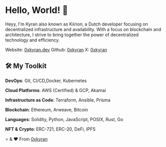 # Hello, World! 👋

Heyy, I'm Kyran also known as Kiirion, a Dutch developer focusing on decentralized infrastructure and availability. With a focus on blockchain and architecture, I strive to bring together the power of decentralized technology and efficiency.

Website: [0xkyran.dev](https://0xkyran.dev/)
Github:  [0xkyran](https://github.com/0xKyran)
X:       [0xkyran](https://x.com/0xkyran)

## 🛠️ My Toolkit

**DevOps**: Git, CI/CD,Docker, Kubernetes

**Cloud Platforms**: AWS (Certified) & GCP, Akamai

**Infrastructure as Code**: Terraform, Ansible, Prisma

**Blockchain**: Ethereum, Arweave, Bitcoin

**Languages**: Solidity, Python, JavaScript, POSIX, Rust, Go

**NFT & Crypto**: ERC-721, ERC-20, DeFi, IPFS


⭐️ & ❤️ From [0xkyran](https://github.com/0xKyran)
